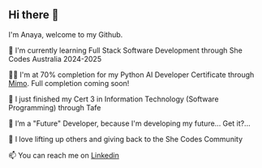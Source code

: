 ## Hi there 👋

I'm Anaya, welcome to my Github.  

💜 I'm currently learning Full Stack Software Development through She Codes Australia 2024-2025

👩‍💻 I'm at 70% completion for my Python AI Developer Certificate through [Mimo](https://mimo.org/).  Full completion coming soon!

🌱 I just finished my Cert 3 in Information Technology (Software Programming) through Tafe

🔭 I’m a "Future" Developer, because I'm developing my future...  Get it?...  

👯 I love lifting up others and giving back to the She Codes Community

📫 You can reach me on [Linkedin](www.linkedin.com/in/anaya-dodge-71a61b109)

